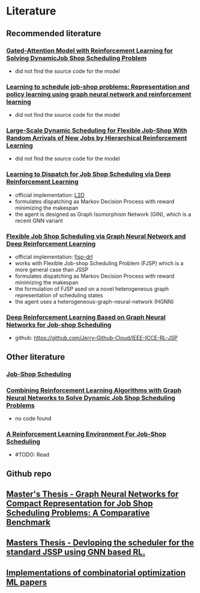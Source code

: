 # Literature

## Recommended literature

### [Gated-Attention Model with Reinforcement Learning for Solving DynamicJob Shop Scheduling Problem](https://onlinelibrary.wiley.com/doi/epdf/10.1002/tee.23788)

- did not find the source code for the model

### [Learning to schedule job-shop problems: Representation and policy learning using graph neural network and reinforcement learning](https://arxiv.org/abs/2106.01086)

- did not find the source code for the model

### [Large-Scale Dynamic Scheduling for Flexible Job-Shop With Random Arrivals of New Jobs by Hierarchical Reinforcement Learning](https://ieeexplore.ieee.org/document/10114974)

- did not find the source code for the model

### [Learning to Dispatch for Job Shop Scheduling via Deep Reinforcement Learning](https://browse.arxiv.org/pdf/2010.12367.pdf)

- official implementation: [L2D](models/L2D/)
- formulates dispatching as Markov Decision Process with reward minimizing the makespan
- the agent is designed as Graph Isomorphism Network (GIN), which is a recent GNN variant

### [Flexible Job Shop Scheduling via Graph Neural Network and Deep Reinforcement Learning](https://ieeexplore.ieee.org/document/9826438)

- official implementation: [fjsp-drl](models/fjsp-drl/)
- works with Flexible Job-shop Scheduling Problem (FJSP) which is a more general case than JSSP
- formulates dispatching as Markov Decision Process with reward minimizing the makespan
- the formulation of FJSP ased on a novel heterogeneous graph representation of scheduling states
- the agent uses a heterogeneous-graph-neural-network (HGNN)

### [Deep Reinforcement Learning Based on Graph Neural Networks for Job-shop Scheduling](https://ieeexplore.ieee.org/abstract/document/10226873)

- github: https://github.com/Jerry-Github-Cloud/IEEE-ICCE-RL-JSP

## Other literature

### [Job-Shop Scheduling](https://www.researchgate.net/publication/2244529_Job-Shop_Scheduling)

### [Combining Reinforcement Learning Algorithms with Graph Neural Networks to Solve Dynamic Job Shop Scheduling Problems](https://www.researchgate.net/publication/370959257_Combining_Reinforcement_Learning_Algorithms_with_Graph_Neural_Networks_to_Solve_Dynamic_Job_Shop_Scheduling_Problems)

- no code found

### [A Reinforcement Learning Environment For Job-Shop Scheduling](https://browse.arxiv.org/pdf/2104.03760.pdf)

- #TODO: Read

## Github repo

## [Master's Thesis - Graph Neural Networks for Compact Representation for Job Shop Scheduling Problems: A Comparative Benchmark](https://github.com/MattJud/gnn_jssp)

## [Masters Thesis - Devloping the scheduler for the standard JSSP using GNN based RL.](https://github.com/sachin301195/Thesis/tree/main)

## [Implementations of combinatorial optimization ML papers](https://github.com/valeman/awesome-ml4co/blob/841a4f24c893bf45e83147414548763b22e54685/data/papers.csv#L166)